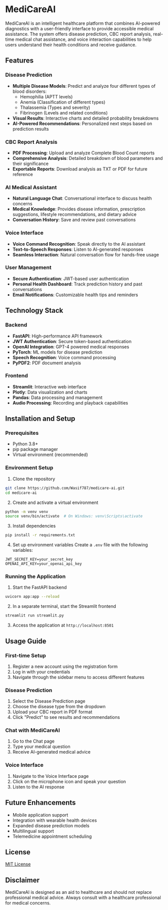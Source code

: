 # MediCareAI

MediCareAI is an intelligent healthcare platform that combines AI-powered diagnostics with a user-friendly interface to provide accessible medical assistance. The system offers disease prediction, CBC report analysis, real-time medical chat assistance, and voice interaction capabilities to help users understand their health conditions and receive guidance.

## Features

### Disease Prediction
- **Multiple Disease Models**: Predict and analyze four different types of blood disorders:
  - Hemophilia (APTT levels)
  - Anemia (Classification of different types)
  - Thalassemia (Types and severity)
  - Fibrinogen (Levels and related conditions)
- **Visual Results**: Interactive charts and detailed probability breakdowns
- **AI-Powered Recommendations**: Personalized next steps based on prediction results

### CBC Report Analysis
- **PDF Processing**: Upload and analyze Complete Blood Count reports
- **Comprehensive Analysis**: Detailed breakdown of blood parameters and their significance
- **Exportable Reports**: Download analysis as TXT or PDF for future reference

### AI Medical Assistant
- **Natural Language Chat**: Conversational interface to discuss health concerns
- **Medical Knowledge**: Provides disease information, prescription suggestions, lifestyle recommendations, and dietary advice
- **Conversation History**: Save and review past conversations

### Voice Interface
- **Voice Command Recognition**: Speak directly to the AI assistant
- **Text-to-Speech Responses**: Listen to AI-generated responses
- **Seamless Interaction**: Natural conversation flow for hands-free usage

### User Management
- **Secure Authentication**: JWT-based user authentication
- **Personal Health Dashboard**: Track prediction history and past conversations
- **Email Notifications**: Customizable health tips and reminders

## Technology Stack

### Backend
- **FastAPI**: High-performance API framework
- **JWT Authentication**: Secure token-based authentication
- **OpenAI Integration**: GPT-4 powered medical responses
- **PyTorch**: ML models for disease prediction
- **Speech Recognition**: Voice command processing
- **PyPDF2**: PDF document analysis

### Frontend
- **Streamlit**: Interactive web interface
- **Plotly**: Data visualization and charts
- **Pandas**: Data processing and management
- **Audio Processing**: Recording and playback capabilities

## Installation and Setup

### Prerequisites
- Python 3.8+
- pip package manager
- Virtual environment (recommended)

### Environment Setup
1. Clone the repository
```bash
git clone https://github.com/Wasif787/medicare-ai.git
cd medicare-ai
```

2. Create and activate a virtual environment
```bash
python -m venv venv
source venv/bin/activate  # On Windows: venv\Scripts\activate
```

3. Install dependencies
```bash
pip install -r requirements.txt
```

4. Set up environment variables
Create a `.env` file with the following variables:
```
JWT_SECRET_KEY=your_secret_key
OPENAI_API_KEY=your_openai_api_key
```

### Running the Application
1. Start the FastAPI backend
```bash
uvicorn app:app --reload
```

2. In a separate terminal, start the Streamlit frontend
```bash
streamlit run streamlit.py
```

3. Access the application at `http://localhost:8501`

## Usage Guide

### First-time Setup
1. Register a new account using the registration form
2. Log in with your credentials
3. Navigate through the sidebar menu to access different features

### Disease Prediction
1. Select the Disease Prediction page
2. Choose the disease type from the dropdown
3. Upload your CBC report in PDF format
4. Click "Predict" to see results and recommendations

### Chat with MediCareAI
1. Go to the Chat page
2. Type your medical question
3. Receive AI-generated medical advice

### Voice Interface
1. Navigate to the Voice Interface page
2. Click on the microphone icon and speak your question
3. Listen to the AI response

## Future Enhancements
- Mobile application support
- Integration with wearable health devices
- Expanded disease prediction models
- Multilingual support
- Telemedicine appointment scheduling

## License
[MIT License](LICENSE)

## Disclaimer
MediCareAI is designed as an aid to healthcare and should not replace professional medical advice. Always consult with a healthcare professional for medical concerns.
